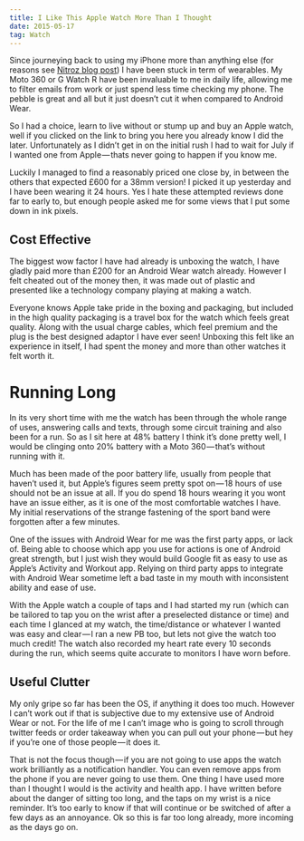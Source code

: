 ```yaml
---
title: I Like This Apple Watch More Than I Thought
date: 2015-05-17
tag: Watch
---
```

Since journeying back to using my iPhone more than anything else (for reasons see [Nitroz blog post][1]) I have been stuck in term of wearables. My Moto 360 or G Watch R have been invaluable to me in daily life, allowing me to filter emails from work or just spend less time checking my phone. The pebble is great and all but it just doesn’t cut it when compared to Android Wear.

So I had a choice, learn to live without or stump up and buy an Apple watch, well if you clicked on the link to bring you here you already know I did the later. Unfortunately as I didn’t get in on the initial rush I had to wait for July if I wanted one from Apple — thats never going to happen if you know me.

Luckily I managed to find a reasonably priced one close by, in between the others that expected £600 for a 38mm version! I picked it up yesterday and I have been wearing it 24 hours. Yes I hate these attempted reviews done far to early to, but enough people asked me for some views that I put some down in ink pixels.

## Cost Effective
The biggest wow factor I have had already is unboxing the watch, I have gladly paid more than £200 for an Android Wear watch already. However I felt cheated out of the money then, it was made out of plastic and presented like a technology company playing at making a watch.

Everyone knows Apple take pride in the boxing and packaging, but included in the high quality packaging is a travel box for the watch which feels great quality. Along with the usual charge cables, which feel premium and the plug is the best designed adaptor I have ever seen! Unboxing this felt like an experience in itself, I had spent the money and more than other watches it felt worth it.

# Running Long
In its very short time with me the watch has been through the whole range of uses, answering calls and texts, through some circuit training and also been for a run. So as I sit here at 48% battery I think it’s done pretty well, I would be clinging onto 20% battery with a Moto 360 — that’s without running with it.

Much has been made of the poor battery life, usually from people that haven’t used it, but Apple’s figures seem pretty spot on — 18 hours of use should not be an issue at all. If you do spend 18 hours wearing it you wont have an issue either, as it is one of the most comfortable watches I have. My initial reservations of the strange fastening of the sport band were forgotten after a few minutes.

One of the issues with Android Wear for me was the first party apps, or lack of. Being able to choose which app you use for actions is one of Android great strength, but I just wish they would build Google fit as easy to use as Apple’s Activity and Workout app. Relying on third party apps to integrate with Android Wear sometime left a bad taste in my mouth with inconsistent ability and ease of use.

With the Apple watch a couple of taps and I had started my run (which can be tailored to tap you on the wrist after a preselected distance or time) and each time I glanced at my watch, the time/distance or whatever I wanted was easy and clear — I ran a new PB too, but lets not give the watch too much credit! The watch also recorded my heart rate every 10 seconds during the run, which seems quite accurate to monitors I have worn before.

## Useful Clutter
My only gripe so far has been the OS, if anything it does too much. However I can’t work out if that is subjective due to my extensive use of Android Wear or not. For the life of me I can’t image who is going to scroll through twitter feeds or order takeaway when you can pull out your phone — but hey if you’re one of those people — it does it.

That is not the focus though — if you are not going to use apps the watch work brilliantly as a notification handler. You can even remove apps from the phone if you are never going to use them. One thing I have used more than I thought I would is the activity and health app. I have written before about the danger of sitting too long, and the taps on my wrist is a nice reminder. It’s too early to know if that will continue or be switched of after a few days as an annoyance.
Ok so this is far too long already, more incoming as the days go on.

[1]:	http://www.kurtcolbeck.com/news/2015/2/8/why-i-always-go-back-to-an-iphone
